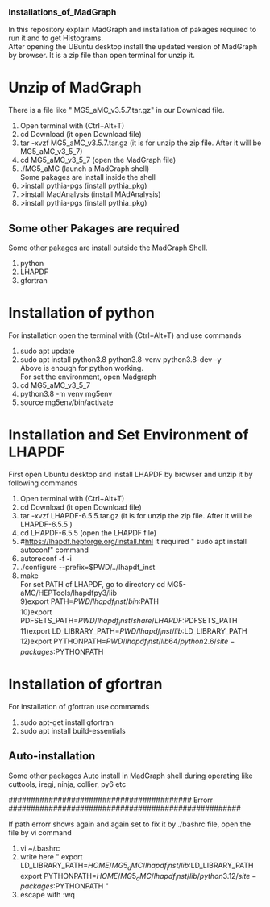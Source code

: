 
### Installations_of_MadGraph
In this repository explain MadGraph and installation of pakages required to run it and to get Histograms.  
After opening the UBuntu desktop install the updated version of MadGraph by browser. It is a zip file than open terminal for unzip it.
# Unzip of MadGraph
There is a file like " MG5_aMC_v3.5.7.tar.gz" in our Download file.   
1) Open terminal with (Ctrl+Alt+T)    
2) cd Download  (it open Download file)  
3) tar -xvzf MG5_aMC_v3.5.7.tar.gz   (it is for unzip the zip file. After it will be MG5_aMC_v3_5_7)  
4) cd MG5_aMC_v3_5_7   (open the MadGraph file)  
5) ./MG5_aMC   (launch a MadGraph shell)  
Some pakages are install inside the shell   
6) \>install pythia-pgs (install pythia_pkg)  
7) \>install MadAnalysis  (install MAdAnalysis)
8) \>install pythia-pgs (install pythia_pkg)

## Some other Pakages are required  
Some other pakages are install outside the MadGraph Shell.  
1) python
2) LHAPDF
3) gfortran


# Installation of python
For installation open the terminal with (Ctrl+Alt+T) and use commands
1) sudo apt update
2) sudo apt install python3.8 python3.8-venv python3.8-dev -y  
Above is enough for python working.  
For set the environment, open Madgraph
3) cd MG5_aMC_v3_5_7
4) python3.8 -m venv mg5env
5) source mg5env/bin/activate

# Installation and Set Environment of LHAPDF
First open Ubuntu desktop and install LHAPDF by browser and unzip it by following commands  
1) Open terminal with (Ctrl+Alt+T)  
2) cd Download  (it open Download file)
3) tar -xvzf LHAPDF-6.5.5.tar.gz   (it is for unzip the zip file. After it will be LHAPDF-6.5.5 )  
4) cd LHAPDF-6.5.5   (open the LHAPDF file)
5) #https://lhapdf.hepforge.org/install.html
it required " sudo apt install autoconf" command
6) autoreconf -f -i
7) ./configure --prefix=$PWD/../lhapdf_inst
8) make   
For set PATH of LHAPDF, go to directory cd MG5-aMC/HEPTools/lhapdfpy3/lib   
9)export PATH=$PWD/lhapdf_inst/bin:$PATH  
10)export PDFSETS_PATH=$PWD/lhapdf_inst/share/LHAPDF:$PDFSETS_PATH  
11)export LD_LIBRARY_PATH=$PWD/lhapdf_inst/lib:$LD_LIBRARY_PATH  
12)export PYTHONPATH=$PWD/lhapdf_inst/lib64/python2.6/site-packages:$PYTHONPATH  

# Installation of gfortran 
For installation of gfortran use commamds  
1) sudo apt-get install gfortran  
2) sudo apt install build-essentials  
## Auto-installation
Some other packages Auto install in MadGraph shell during operating like cuttools, iregi, ninja, collier, py6 etc

######################################### Errorr ####################################################  

If path errorr shows again and again set to fix it by ./bashrc file, open the file by vi command    
1) vi ~/.bashrc  
2) write here "
export LD_LIBRARY_PATH=$HOME/MG5_aMC/lhapdf_inst/lib:$LD_LIBRARY_PATH
export PYTHONPATH=$HOME/MG5_aMC/lhapdf_inst/lib/python3.12/site-packages:$PYTHONPATH "
3) escape with :wq  
   
